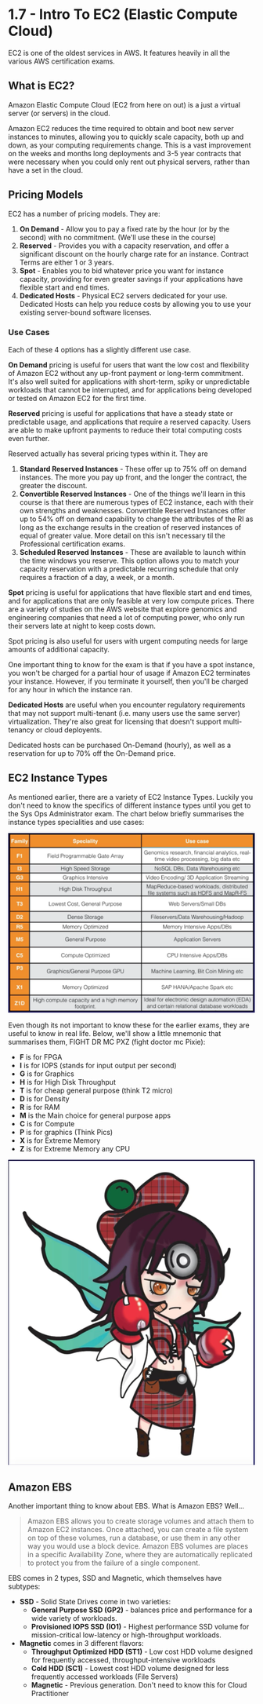 # 1.7 - Intro To EC2 (Elastic Compute Cloud)

EC2 is one of the oldest services in AWS. It features heavily in all the various AWS certification exams.

## What is EC2?

Amazon Elastic Compute Cloud (EC2 from here on out) is a just a virtual server (or servers) in the cloud.

Amazon EC2 reduces the time required to obtain and boot new server instances to minutes, allowing you to quickly scale capacity, both up and down, as your computing requirements change. This is a vast improvement on the weeks and months long deployments and 3-5 year contracts that were necessary when you could only rent out physical servers, rather than have a set in the cloud.

## Pricing Models

EC2 has a number of pricing models. They are:

1. **On Demand** - Allow you to pay a fixed rate by the hour (or by the second) with no commitment. (We'll use these in the course)
2. **Reserved** - Provides you with a capacity reservation, and offer a significant discount on the hourly charge rate for an instance. Contract Terms are either 1 or 3 years.
3. **Spot** - Enables you to bid whatever price you want for instance capacity, providing for even greater savings if your applications have flexible start and end times.
4. **Dedicated Hosts** - Physical EC2 servers dedicated for your use. Dedicated Hosts can help you reduce costs by allowing you to use your existing server-bound software licenses.

### Use Cases

Each of these 4 options has a slightly different use case.

**On Demand** pricing is useful for users that want the low cost and flexibility of Amazon EC2 without any up-front payment or long-term commitment. It's also well suited for applications with short-term, spiky or unpredictable workloads that cannot be interrupted, and for applications being developed or tested on Amazon EC2 for the first time.

**Reserved** pricing is useful for applications that have a steady state or predictable usage, and applications that require a reserved capacity. Users are able to make upfront payments to reduce their total computing costs even further.

Reserved actually has several pricing types within it. They are

1. **Standard Reserved Instances** - These offer up to 75% off on demand instances. The more you pay up front, and the longer the contract, the greater the discount.
2. **Convertible Reserved Instances** - One of the things we'll learn in this course is that there are numerous types of EC2 instance, each with their own strengths and weaknesses. Convertible Reserved Instances offer up to 54% off on demand capability to change the attributes of the RI as long as the exchange results in the creation of reserved instances of equal of greater value. More detail on this isn't necessary til the Professional certification exams.
3. **Scheduled Reserved Instances** - These are available to launch within the time windows you reserve. This option allows you to match your capacity reservation with a predictable recurring schedule that only requires a fraction of a day, a week, or a month.

**Spot** pricing is useful for applications that have flexible start and end times, and for applications that are only feasible at very low compute prices. There are a variety of studies on the AWS website that explore genomics and engineering companies that need a lot of computing power, who only run their servers late at night to keep costs down.

Spot pricing is also useful for users with urgent computing needs for large amounts of additional capacity.

One important thing to know for the exam is that if you have a spot instance, you won't be charged for a partial hour of usage if Amazon EC2 terminates your instance. However, if you terminate it yourself, then you'll be charged for any hour in which the instance ran.

**Dedicated Hosts** are useful when you encounter regulatory requirements that may not support multi-tenant (i.e. many users use the same server) virtualization. They're also great for licensing that doesn't support multi-tenancy or cloud deployents.

Dedicated hosts can be purchased On-Demand (hourly), as well as a reservation for up to 70% off the On-Demand price.

## EC2 Instance Types

As mentioned earlier, there are a variety of EC2 Instance Types. Luckily you don't need to know the specifics of different instance types until you get to the Sys Ops Administrator exam. The chart below briefly summarises the instance types specialities and use cases:

![a4a99dce.png](attachments/a4a99dce.png)

Even though its not important to know these for the earlier exams, they are useful to know in real life. Below, we'll show a little mnemonic that summarises them, FIGHT DR MC PXZ (fight doctor mc Pixie):

* **F** is for FPGA
* **I** is for IOPS (stands for input output per second)
* **G** is for Graphics
* **H** is for High Disk Throughput
* **T** is for cheap general purpose (think T2 micro)
* **D** is for Density
* **R** is for RAM
* **M** is the Main choice for general purpose apps
* **C** is for Compute
* **P** is for graphics (Think Pics)
* **X** is for Extreme Memory
* **Z** is for Extreme Memory any CPU

![07f5b122.png](attachments/07f5b122.png)

## Amazon EBS

Another important thing to know about EBS. What is Amazon EBS? Well...

> Amazon EBS allows you to create storage volumes and attach them to Amazon EC2 instances. Once attached, you can create a file system on top of these volumes, run a database, or use them in any other way you would use a block device. Amazon EBS volumes are places in a specific Availability Zone, where they are automatically replicated to protect you from the failure of a single component.
> 

EBS comes in 2 types, SSD and Magnetic, which themselves have subtypes:
* **SSD** - Solid State Drives come in two varieties:
  * **General Purpose SSD (GP2)** - balances price and performance for a wide variety of workloads.
  * **Provisioned IOPS SSD (IO1)** - Highest performance SSD volume for mission-critical low-latency or high-throughput workloads.
* **Magnetic** comes in 3 different flavors:
  * **Throughput Optimized HDD (ST1)** - Low cost HDD volume designed for frequently accessed, throughput-intensive workloads
  * **Cold HDD (SC1)** - Lowest cost HDD volume designed for less frequently accessed workloads (File Servers)
  * **Magnetic** - Previous generation. Don't need to know this for Cloud Practitioner